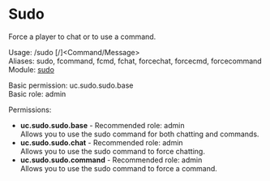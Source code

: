 Sudo
====
Force a player to chat or to use a command.

Usage: /sudo <Player> [/]<Command/Message><br>
Aliases: sudo, fcommand, fcmd, fchat, forcechat, forcecmd, forcecommand<br>
Module: [sudo](../modules/sudo.md)<br>

Basic permission: uc.sudo.sudo.base<br>
Basic role: admin<br>

Permissions: <br>
* **uc.sudo.sudo.base** - Recommended role: admin<br>Allows you to use the sudo command for both chatting and commands.
* **uc.sudo.sudo.chat** - Recommended role: admin<br>Allows you to use the sudo command to force chatting.
* **uc.sudo.sudo.command** - Recommended role: admin<br>Allows you to use the sudo command to force a command.
